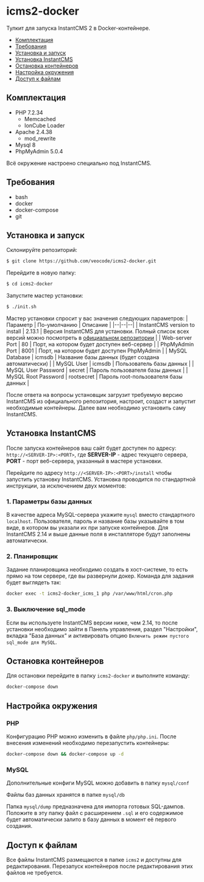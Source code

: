 
# icms2-docker
Тулкит для запуска InstantCMS 2 в Docker-контейнере.

 - [Комплектация](#equipment)
 - [Требования](#reqs)
 - [Установка и запуск](#init)
 - [Установка InstantCMS](#install)
 - [Остановка контейнеров](#stop)
 - [Настройка окружения](#config)
 - [Доступ к файлам](#files)

## Комплектация<a name="equipment">

 - PHP 7.2.34
	 - Memcached
	 - IonCube Loader
 - Apache 2.4.38
	 - mod_rewrite
 - Mysql 8
 - PhpMyAdmin  5.0.4

Всё окружение настроено специально под InstantCMS.

## Требования<a name="reqs">

- bash
- docker
- docker-compose
- git

## Установка и запуск<a name="init">

Склонируйте репозиторий:
```bash
$ git clone https://github.com/veocode/icms2-docker.git
```
Перейдите в новую папку:
```bash
$ cd icms2-docker
```
Запустите мастер установки:
```bash
$ ./init.sh
```
Мастер установки спросит у вас значения следующих параметров:
| Параметр | По-умолчанию | Описание | 
|--|--|--|
| InstantCMS version to install | 2.13.1 | Версия InstantCMS для установки. Полный список всех версий можно посмотреть в [официальном репозитории](https://github.com/instantsoft/icms2/tags) |
| Web-server Port | 80 | Порт, на котором будет доступен веб-сервер |
| PhpMyAdmin Port | 8001 | Порт, на котором будет доступен PhpMyAdmin |
| MySQL Database | icmsdb | Название базы данных (будет создана автоматически) |
| MySQL User | icmsdb | Пользователь базы данных | 
| MySQL User Password | secret | Пароль пользователя базы данных |
| MySQL Root Password | rootsecret | Пароль root-пользователя базы данных |

После ответа на вопросы установщик загрузит требуемую версию InstantCMS из официального репозитория, настроит, создаст и запустит необходимые контейнеры. Далее вам необходимо установить саму InstantCMS.

## Установка InstantCMS<a name="install">

После запуска контейнеров ваш сайт будет доступен по адресу: `http://<SERVER-IP>:<PORT>`, где **SERVER-IP** - адрес текущего сервера, **PORT** - порт веб-сервера, указанный в мастере установки.

Перейдите по адресу `http://<SERVER-IP>:<PORT>/install` чтобы запустить установку InstantCMS. Установка проводится по стандартной инструкции, за исключением двух моментов:

### 1. Параметры базы данных
В качестве адреса MySQL-сервера укажите `mysql` вместо стандартного `localhost`. Пользователя, пароль и название базы указывайте в том виде, в котором вы указали их при запуске контейнеров. Для InstantCMS 2.14 и выше данные поля в инсталляторе будут заполнены автоматически.

### 2. Планировщик
Задание планировщика необходимо создать в хост-системе, то есть прямо на том сервере, где вы развернули докер. Команда для задания будет выглядеть так:
```bash
docker exec -t icms2-docker_icms_1 php /var/www/html/cron.php
```

### 3. Выключение sql_mode
Если вы используете InstantCMS версии ниже, чем 2.14, то после установки необходимо зайти в Панель управления, раздел "Настройки", вкладка "База данных" и активировать опцию `Включить режим пустого sql_mode для MySQL`.


## Остановка контейнеров<a name="stop">
Для остановки перейдите в папку `icms2-docker` и выполните команду:
```bash
docker-compose down
```

## Настройка окружения<a name="config">
### PHP
Конфигурацию PHP можно изменить в файле `php/php.ini`. После внесения изменений необходимо перезапустить контейнеры:
```bash
docker-compose down && docker-compose up -d
```
### MySQL
Дополнительные конфиги MySQL можно добавить в папку `mysql/conf`

Файлы баз данных хранятся в папке `mysql/db`

Папка `mysql/dump` предназначена для импорта готовых SQL-дампов. Положите в эту папку файл с расширением `.sql` и его содержимое будет автоматически залито в базу данных в момент её первого создания.

## Доступ к файлам<a name="files">
Все файлы InstantCMS размещаются в папке `icms2` и доступны для редактирования. Перезапуск контейнеров после редактирования этих файлов не требуется.